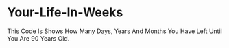 # Your-Life-In-Weeks
This Code Is Shows How Many Days, Years And Months You Have Left Until You Are 90 Years Old.
